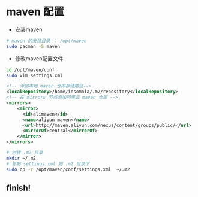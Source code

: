 #  maven 配置
- 安装maven
```bash
# maven 的安装目录 ： /opt/maven
sudo pacman -S maven
```

- 修改maven配置文件
```bash
cd /opt/maven/conf
sudo vim settings.xml
```
```xml
<!-- 添加本地 maven 仓库存储路径-->
<localRepository>/home/insomnia/.m2/repository</localRepository>
<!-- 在 mirrors 节点添加阿里云 maven 仓库 -->
<mirrors>
    <mirror>
      <id>alimaven</id>
      <name>aliyun maven</name>
      <url>http://maven.aliyun.com/nexus/content/groups/public/</url>
      <mirrorOf>central</mirrorOf>        
    </mirror>
</mirrors>
```
```bash
# 创建 .m2 目录
mkdir ~/.m2
# 复制 settings.xml 到 .m2 目录下
sudo cp -r /opt/maven/conf/settings.xml  ~/.m2
```
## finish!